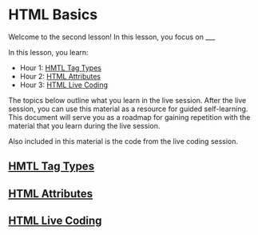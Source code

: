 # HTML Basics

Welcome to the second lesson! In this lesson, you focus on ___

In this lesson, you learn:

- Hour 1: [HMTL Tag Types](#html-tag-types)    
- Hour 2: [HTML Attributes](#html-attributes)   
- Hour 3: [HTML Live Coding](#html-live-coding)  

The topics below outline what you learn in the live session. After the live session, you can use this material as a resource for guided self-learning. This document will serve you as a roadmap for gaining repetition with the material that you learn during the live session. 

Also included in this material is the code from the live coding session.

## [HMTL Tag Types](#html-tag-types)    
## [HTML Attributes](#html-attributes)   
## [HTML Live Coding](#html-live-coding)  
 
